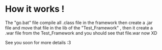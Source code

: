# How it works !

The "go.bat" file compile all .class file in the framework then create a .jar file and move that file in the
lib of the "Test_Framework" , then it create a .war file from the Test_Framework and you should see that
file.war now XD

See you soon for more details :3

